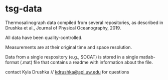 # tsg-data

Thermosalinograph data compiled from several repositories, as described in Drushka et al., Journal of Physical Oceanography, 2019.

All data have been quality-controlled.

Measurements are at their original time and space resolution.

Data from a single respository (e.g., SOCAT) is stored in a single matlab-format (.mat) file that contains a readme with information about the file.

contact Kyla Drushka // kdrushka@apl.uw.edu for questions 


